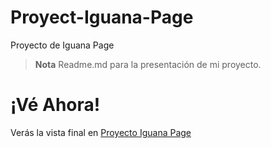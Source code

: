 # Proyect-Iguana-Page
Proyecto de Iguana Page

 >**Nota** Readme.md para la presentación de mi proyecto.

# ¡Vé Ahora!
Verás la vista final en [Proyecto Iguana Page](https://alfredo-pl.github.io/Proyect-Iguana-Page/)

 
